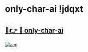 # only-char-ai !jdqxt

# <h2><a href="https://0y61fo.esa.edu.pl?title=only-char-ai&ref=jdqxt">🔗👉 🔴 only-char-ai</a></h2>

[![acn](https://github.com/user-attachments/assets/0f9c940e-d8b0-45ae-aac7-cd30a18b3e1c)](https://0y61fo.esa.edu.pl?title=only-char-ai&ref=jdqxt)

